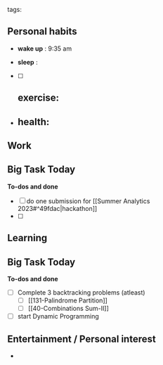 tags: 
## Personal habits

- **wake up** : 9:35 am

- **sleep** :

- [ ] **exercise**:
	- 

-  **health**: 
	- 



## Work

Big Task Today 
- 


**To-dos and done**
- [ ] do one submission for [[Summer Analytics 2023#^49fdac|hackathon]]
- [ ] 

## Learning

Big Task Today 
- 


**To-dos and done**
- [ ] Complete 3 backtracking problems (atleast)
	- [ ] [[131-Palindrome Partition]]
	- [ ] [[40-Combinations Sum-II]]
- [ ] start Dynamic Programming
## Entertainment / Personal interest
- 
